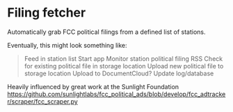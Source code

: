 # Filing fetcher
Automatically grab FCC political filings from a defined list of stations.

Eventually, this might look something like:
> Feed in station list
> Start app
> Monitor station political filing RSS
> Check for existing political file in storage location
> Upload new political file to storage location
> Upload to DocumentCloud?
> Update log/database

Heavily influenced by great work at the Sunlight Foundation
https://github.com/sunlightlabs/fcc_political_ads/blob/develop/fcc_adtracker/scraper/fcc_scraper.py